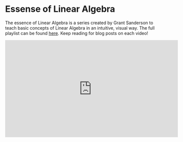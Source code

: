 # Essense of Linear Algebra

The essence of Linear Algebra is a series created by Grant Sanderson to teach basic concepts of Linear Algebra in an intuitive, visual way.
The full playlist can be found [here](https://www.youtube.com/playlist?list=PLZHQObOWTQDPD3MizzM2xVFitgF8hE_ab).
Keep reading for blog posts on each video!

<iframe width="560" height="315" src="https://www.youtube.com/embed/kjBOesZCoqc" frameborder="0" allow="accelerometer; autoplay; clipboard-write; encrypted-media; gyroscope; picture-in-picture" allowfullscreen></iframe>
